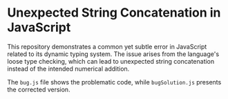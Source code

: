 # Unexpected String Concatenation in JavaScript

This repository demonstrates a common yet subtle error in JavaScript related to its dynamic typing system.  The issue arises from the language's loose type checking, which can lead to unexpected string concatenation instead of the intended numerical addition.

The `bug.js` file shows the problematic code, while `bugSolution.js` presents the corrected version.